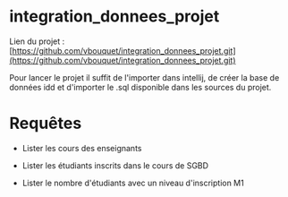 # integration_donnees_projet

Lien du projet : [https://github.com/vbouquet/integration_donnees_projet.git](https://github.com/vbouquet/integration_donnees_projet.git)

Pour lancer le projet il suffit de l'importer dans intellij, de créer la base de données idd et d'importer le .sql disponible dans les sources du projet.

# Requêtes

* Lister les cours des enseignants

* Lister les étudiants inscrits dans le cours de SGBD

* Lister le nombre d'étudiants avec un niveau d'inscription M1
